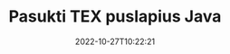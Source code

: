 ---
############################# Static ############################
layout: "auto-gen-merger"
date: 2022-10-27T10:22:21
draft: false
otherformats: pdf xps epub

############################# Head ############################
head_title: "Pasukti TEX puslapius Java – pasukti 90, 180, 270 kampu"
head_description: "Pasukite konkrečius arba visus TEX failo dokumento puslapius 90, 180, 270 kampu, naudodami dokumentų sujungimo API."

############################# Header ############################
title: "Pasukti TEX puslapius Java"
description: "Pasukite TEX puslapius su keliomis Java kodo eilutėmis."
bg_image: "https://cms.admin.containerize.com/templates/aspose/App_Themes/V3/images/bg/header1.png"
bg_overlay: false
button:
    enable: true
    icon: "fas fa-arrow-down"
    label: "Atsisiųskite nemokamą bandomąją versiją"
    link: "https://downloads.groupdocs.com/merger/java"

############################# SubMenu ############################
submenu:
    enable: true

    left:
        img_alt: "GroupDocs.Merger for Java"
        image: "https://cms.admin.containerize.com/templates/groupdocs/images/product-logos/90x90-noborder/groupdocs-merger-java.png"
        product: "GroupDocs.Merger"
        platform: "Java"

    middle:
        button:

            # button loop
            - link: "https://apireference.groupdocs.com/merger/java"
              text: "API nuoroda"

            # button loop
            - link: "https://github.com/groupdocs-merger"
              text: "Kodo pavyzdžiai"

            # button loop
            - link: "https://products.groupdocs.app/merger/family"
              text: "Tiesioginės demonstracinės versijos"

            # button loop
            - link: "https://purchase.groupdocs.com/pricing/merger/java"
              text: "Kainodara"

    right:
        link_download: "https://downloads.groupdocs.com/merger"
        link_learn: "https://docs.groupdocs.com/merger/java"
        link_buy: "https://purchase.groupdocs.com"

############################# About ############################
about:
    enable: true
    title: "Apie GroupDocs.Merger for Java API"
    content: |
        [GroupDocs.Merger for Java](/lt/merger/java/) siūlo paprastą sprendimą saugiai sujungti ir padalyti iš įvairių dokumentų formatų, įskaitant PDF, Microsoft Office (Word, Excel, PowerPoint). , OneNote), OpenDocument, HTML, vaizdus ir daugelį kitų Java programose. Pridėję vos kelias kodo eilutes, atlikite kelias dokumento operacijas, pvz., perkelkite, pašalinkite, pasukite, sukeiskite, išskleiskite arba pakeiskite dokumento puslapių orientaciją. Dokumentų sujungimo API taip pat palaiko dokumentų puslapių peržiūrą kaip vaizdą, kad būtų galima analizuoti dokumento struktūrą, formatavimą ir puslapio turinį.
        
        GroupDocs.Merger API yra tinkamas pasirinkimas įmonių sprendimams, kuriems reikia failų puslapių pasukimo funkcijų. Šios API yra gerai palaikomos visose pagrindinėse operacinėse sistemose ir platformose, įskaitant J2SE 7.0 (1.7), J2SE 8.0 (1.8), Java 10.

############################# Steps ############################
steps:
    enable: true
    title_left: "Pasukti TEX failo puslapius Java"
    content_left: |
        [GroupDocs.Merger for Java](/lt/merger/java/) leidžia Java kūrėjams lengvai pasukti kai kuriuos konkrečius arba visus puslapius TEX faile esant 90 , 180 arba 270 sukimosi kampu, atlikdami kelis paprastus veiksmus.
        
        * Inicijuokite **RotateOptions** su norimu pasukimo kampu ir puslapių numeriais.
        * Sukurkite naują **Merger** egzempliorių ir nurodykite šaltinio dokumento kelią kaip konstruktoriaus parametrą.
        * Iškvieskite **rotatePages** ir perduokite objektą **RotateOptions**.
        * Paskambinkite **Save** ir nurodykite failo kelią, kad išsaugotumėte gautą dokumentą.

    title_right: "Sistemos reikalavimai"
    content_right: |
        GroupDocs.Merger for Java API palaikomos visose pagrindinėse platformose ir operacinėse sistemose. Prieš vykdydami toliau pateiktą kodą, įsitikinkite, kad jūsų sistemoje yra įdiegtos šios būtinos sąlygos.

        * Operacinės sistemos: Microsoft Windows, Linux, MacOS
        * Kūrimo aplinkos: NetBeans, IntelliJ IDEA, Eclipse
        * Karkasai: J2SE 7.0 (1.7), J2SE 8.0 (1.8), Java 10
        * Atsisiųskite naujausią GroupDocs.Merger for Java versiją iš [Maven](https://repository.groupdocs.com/webapp/#/artifacts/browse/tree/General/repo/com/groupdocs/groupdocs-merger)
         
    code: |
     {{% merger/additional-styles %}}
     {{< merger/code-merger title="Kaip pasukti TEX failo puslapius naudojant Java pavyzdinį kodą">}}

        ```java    
        // Sukite TEX failo puslapius naudodami GroupDocs.Merger API
        // Inicijuokite RotateOptions klasę, kad nurodytumėte sukimo kampą ir puslapių numerius, kuriuos norite pasukti
        RotateOptions rotateOptions = new RotateOptions(RotateMode.Rotate180, new int[] { 2, 3 });

        // Momentinis susijungimas su įvesties TEX dokumentu
        Merger merger = new Merger("input.tex");

        // Iškvieskite rotatePages metodą ir perduokite jam objektą RotateOptions
        merger.rotatePages(rotateOptions);
    
        // Iškvieskite išsaugojimo metodą ir nurodykite norimą failo kelią, kad išsaugotumėte išvesties dokumentą
        merger.save("output.tex");
        ```
     {{< /merger/code-merger >}}

############################# Demos ############################
demos:
    enable: true
    title: "Tiesioginės demonstracinės versijos – pasukite TEX failo puslapius prisijungę"
    content: |
       Dabar pasukite TEX failo puslapius apsilankę [GroupDocs.Merger Live Demos](https://products.groupdocs.app/splitter/rotate-pages/tex) svetainėje.
       Tiesioginė demonstracinė versija turi šiuos privalumus.
        
############################# About Formats ############################
about_formats:
    enable: true

############################# More Formats ############################
more_formats:
    enable: true
    title: "Pasukti kitų dokumentų formatų puslapius"
    content: |
        Java dokumentuoja failų formatų ir vaizdų sujungimo ir padalijimo API. Pasukite kai kuriuos populiarius failų formatus, kaip nurodyta toliau.

############################# Back to top ###############################
back_to_top:
    enable: true
---